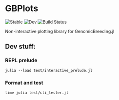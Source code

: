 # GBPlots

[![Stable](https://img.shields.io/badge/docs-stable-blue.svg)](https://GenomicBreeding.github.io/GBPlots.jl/stable/)
[![Dev](https://img.shields.io/badge/docs-dev-blue.svg)](https://GenomicBreeding.github.io/GBPlots.jl/dev/)
[![Build Status](https://github.com/GenomicBreeding/GBPlots.jl/actions/workflows/CI.yml/badge.svg?branch=main)](https://github.com/GenomicBreeding/GBPlots.jl/actions/workflows/CI.yml?query=branch%3Amain)

Non-interactive plotting library for GenomicBreeding.jl

## Dev stuff:

### REPL prelude

```shell
julia --load test/interactive_prelude.jl
```

### Format and test

```shell
time julia test/cli_tester.jl
```
